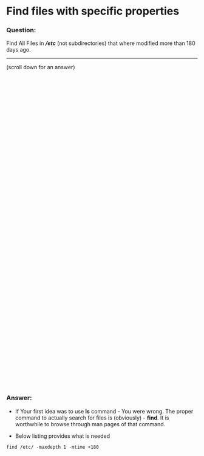 #  Find files with specific properties

### Question:
Find All Files in ***/etc*** (not subdirectories) that where modified more than 180 days ago.

***
(scroll down for an answer)

<br/><br/><br/><br/><br/><br/><br/><br/><br/><br/><br/><br/><br/><br/><br/><br/><br/><br/><br/><br/><br/><br/><br/><br/>
<br/><br/><br/><br/><br/><br/><br/><br/><br/><br/><br/><br/><br/><br/><br/><br/><br/><br/><br/><br/><br/><br/><br/><br/>

### Answer:

* If Your first idea was to use **ls** command - You were wrong. The proper command to actually search for files is (obviously) - **find**.
It is worthwhile to browse through man pages of that command.

* Below listing provides what is needed

```
find /etc/ -maxdepth 1 -mtime +180
```